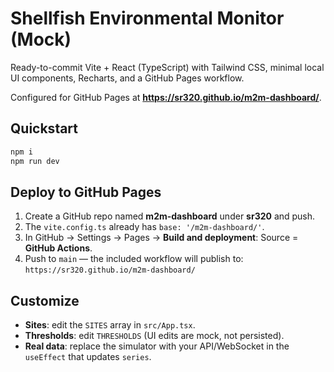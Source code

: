 # Shellfish Environmental Monitor (Mock)

Ready-to-commit Vite + React (TypeScript) with Tailwind CSS, minimal local UI components, Recharts, and a GitHub Pages workflow.

Configured for GitHub Pages at **https://sr320.github.io/m2m-dashboard/**.

## Quickstart
```bash
npm i
npm run dev
```

## Deploy to GitHub Pages
1. Create a GitHub repo named **m2m-dashboard** under **sr320** and push.
2. The `vite.config.ts` already has `base: '/m2m-dashboard/'`.
3. In GitHub → Settings → Pages → **Build and deployment**: Source = **GitHub Actions**.
4. Push to `main` — the included workflow will publish to:
   `https://sr320.github.io/m2m-dashboard/`

## Customize
- **Sites**: edit the `SITES` array in `src/App.tsx`.
- **Thresholds**: edit `THRESHOLDS` (UI edits are mock, not persisted).
- **Real data**: replace the simulator with your API/WebSocket in the `useEffect` that updates `series`.
